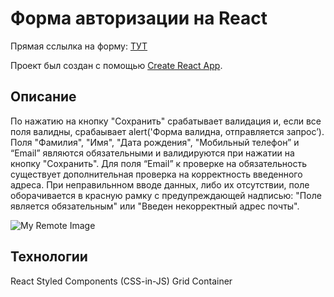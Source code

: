 # Форма авторизации на React

Прямая сслылка на форму: [ТУТ](https://pakjully.github.io/form-react/)

Проект был создан с помощью  [Create React App](https://github.com/facebook/create-react-app).

## Описание
По нажатию на кнопку "Сохранить" срабатывает валидация и, если все поля валидны,
срабаывает alert('Форма валидна, отправляется запрос’).
Поля "Фамилия", "Имя", "Дата рождения", "Мобильный телефон” и “Email” являются
обязательными и валидируются при нажатии на кнопку "Сохранить".
Для поля “Email” к проверке на обязательность существует дополнительная проверка на корректность
введенного адреса.
При неправильнном вводе данных, либо их отсутствии, поле оборачивается в красную рамку с предупреждающей надписью: "Поле является обязательным" или "Введен некорректный адрес почты".

![My Remote Image](https://i.postimg.cc/YqQsHqzd/form.jpg)

## Технологии

React
Styled Components (CSS-in-JS)
Grid Container
